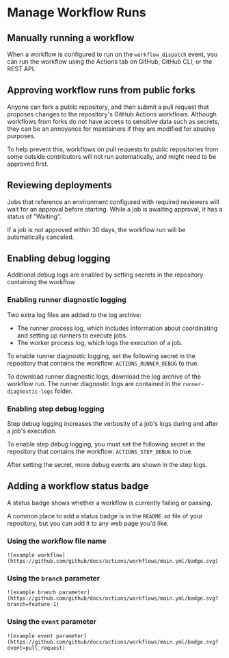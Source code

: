 # Manage Workflow Runs

## Manually running a workflow

When a workflow is configured to run on the `workflow_dispatch` event, you can run the workflow using the Actions tab on GitHub, GitHub CLI, or the REST API.


## Approving workflow runs from public forks

Anyone can fork a public repository, and then submit a pull request that proposes changes to the repository's GitHub Actions workflows. Although workflows from forks do not have access to sensitive data such as secrets, they can be an annoyance for maintainers if they are modified for abusive purposes.

To help prevent this, workflows on pull requests to public repositories from some outside contributors will not run automatically, and might need to be approved first.


## Reviewing deployments

Jobs that reference an environment configured with required reviewers will wait for an approval before starting. While a job is awaiting approval, it has a status of "Waiting".

If a job is not approved within 30 days, the workflow run will be automatically canceled.


## Enabling debug logging

Additional debug logs are enabled by setting secrets in the repository containing the workflow

### Enabling runner diagnostic logging

Two extra log files are added to the log archive:

- The runner process log, which includes information about coordinating and setting up runners to execute jobs.
- The worker process log, which logs the execution of a job.

To enable runner diagnostic logging, set the following secret in the repository that contains the workflow: `ACTIONS_RUNNER_DEBUG` to true.

To download runner diagnostic logs, download the log archive of the workflow run. The runner diagnostic logs are contained in the `runner-diagnostic-logs` folder.

### Enabling step debug logging

Step debug logging increases the verbosity of a job's logs during and after a job's execution.

To enable step debug logging, you must set the following secret in the repository that contains the workflow: `ACTIONS_STEP_DEBUG` to true.

After setting the secret, more debug events are shown in the step logs.


## Adding a workflow status badge

A status badge shows whether a workflow is currently failing or passing.

A common place to add a status badge is in the `README.md` file of your repository, but you can add it to any web page you'd like.

### Using the workflow file name

```
![example workflow](https://github.com/github/docs/actions/workflows/main.yml/badge.svg)
```

### Using the `branch` parameter

```
![example branch parameter](https://github.com/github/docs/actions/workflows/main.yml/badge.svg?branch=feature-1)
```

### Using the `event` parameter

```
![example event parameter](https://github.com/github/docs/actions/workflows/main.yml/badge.svg?event=pull_request)
```
